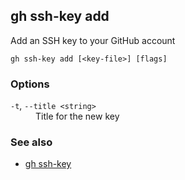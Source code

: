 

## gh ssh-key add

Add an SSH key to your GitHub account

```
gh ssh-key add [<key-file>] [flags]
```

### Options


<dl class="flags">
	<dt><code>-t</code>, <code>--title &lt;string&gt;</code></dt>
	<dd>Title for the new key</dd>
</dl>


### See also

* [gh ssh-key](./gh_ssh-key)
